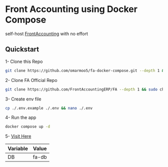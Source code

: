 # Front Accounting using Docker Compose
self-host [FrontAccounting](https://frontaccounting.com/) with no effort

## Quickstart
1- Clone this Repo
```bash
git clone https://github.com/omarmoo5/fa-docker-compose.git --depth 1 && cd ./fa-docker-compose
```
2- Clone FA Official Repo
```bash
git clone https://github.com/FrontAccountingERP/FA --depth 1 && sudo chown -R 33 ./FA
```
3- Create env file
```bash
cp ./.env.example ./.env && nano ./.env
```
4- Run the app
```bash
docker compose up -d
```
5- [Visit Here](http://localhost:81)

| Variable | Value |
|----------|-------|
| DB       | fa-db |
